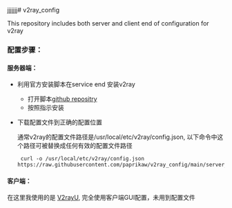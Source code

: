jjjjjjj# v2ray_config

This repository includes both server and client end of configuration for v2ray

### 配置步骤：

#### 服务器端：
* 利用官方安装脚本在service end 安装v2ray
  * 打开脚本[github repositry](https://github.com/v2fly/fhs-install-v2ray)
  * 按照指示安装
* 下载配置文件到正确的配置位置
    
    通常v2ray的配置文件路径是/usr/local/etc/v2ray/config.json, 以下命令中这个路径可被替换成任何有效的配置文件路径

    ```
     curl -o /usr/local/etc/v2ray/config.json https://raw.githubusercontent.com/paprikaw/v2ray_config/main/server_end/config.json 
     ```
    
#### 客户端：
在这里我使用的是 [V2rayU](https://github.com/yanue/V2rayU/releases), 完全使用客户端GUI配置，未用到配置文件